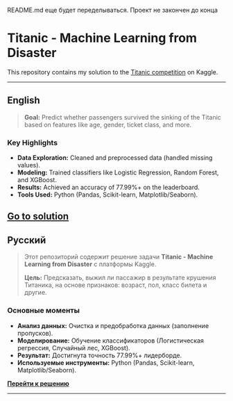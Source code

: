 README.md еще будет переделываться. Проект не закончен до конца

# Titanic - Machine Learning from Disaster  
This repository contains my solution to the [Titanic competition](https://www.kaggle.com/c/titanic) on Kaggle.  

---

## English  

> **Goal:** Predict whether passengers survived the sinking of the Titanic based on features like age, gender, ticket class, and more.  

### Key Highlights  
- **Data Exploration:** Cleaned and preprocessed data (handled missing values).  
- **Modeling:** Trained classifiers like Logistic Regression, Random Forest, and XGBoost.  
- **Results:** Achieved an accuracy of 77.99%+ on the leaderboard.  
- **Tools Used:** Python (Pandas, Scikit-learn, Matplotlib/Seaborn).  


<a href="https://github.com/neuezeldaa/TItanic_Kaggle/blob/main/Titanic_Kaggle_Zolotov.ipynb">**Go to solution**</a>
---

## Русский  
> Этот репозиторий содержит решение задачи **Titanic - Machine Learning from Disaster** с платформы Kaggle. 
>  
> **Цель:** Предсказать, выжил ли пассажир в результате крушения Титаника, на основе признаков: возраст, пол, класс билета и другие.  

### Основные моменты  
- **Анализ данных:** Очистка и предобработка данных (заполнение пропусков).  
- **Моделирование:** Обучение классификаторов (Логистическая регрессия, Случайный лес, XGBoost).  
- **Результат:** Достигнута точность 77.99%+ лидерборде.  
- **Используемые инструменты:** Python (Pandas, Scikit-learn, Matplotlib/Seaborn).

<a href="https://github.com/neuezeldaa/TItanic_Kaggle/blob/main/Titanic_Kaggle_Zolotov.ipynb">**Перейти к решению**</a>

---
